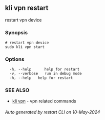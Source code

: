 ## kli vpn restart

restart vpn device

### Synopsis

```
# restart vpn device
sudo kli vpn start
```

### Options

```
  -h, --help      help for restart
  -v, --verbose   run in debug mode
  -h, --help   help for restart
```

### SEE ALSO

* [kli vpn](kli_vpn.md)  - vpn related commands

###### Auto generated by restart CLI on 10-May-2024
